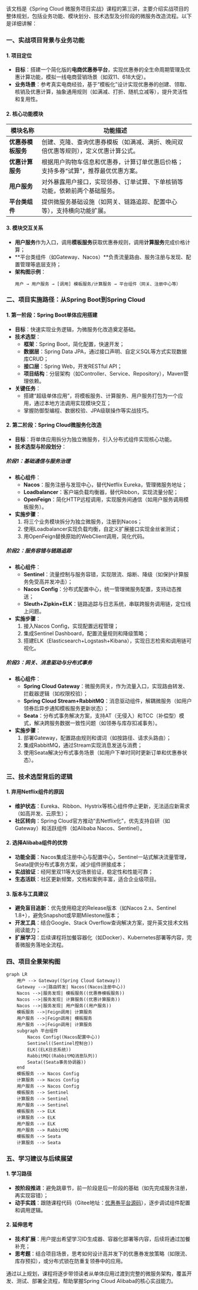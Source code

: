 
该文档是《Spring Cloud 微服务项目实战》课程的第三讲，主要介绍实战项目的整体规划，包括业务功能、模块划分、技术选型及分阶段的微服务改造流程。以下是详细讲解：


### **一、实战项目背景与业务功能**
#### 1. **项目定位**
- **目标**：搭建一个简化版的**电商优惠券平台**，实现优惠券的全生命周期管理及优惠计算功能，模拟一线电商营销场景（如双11、618大促）。
- **业务场景**：参考真实电商经验，基于“模板化”设计实现优惠券的创建、领取、核销及优惠计算，抽象通用规则（如满减、打折、随机立减等），提升灵活性和复用性。

#### 2. **核心功能模块**
| **模块名称**       | **功能描述**                                                                 |
|--------------------|-----------------------------------------------------------------------------|
| **优惠券模板服务** | 创建、克隆、查询优惠券模板（如满减、满折、晚间双倍优惠等规则），定义优惠计算公式。 |
| **优惠计算服务**   | 根据用户购物车信息和优惠券，计算订单优惠后价格；支持多券“试算”，推荐最优优惠方案。 |
| **用户服务**       | 对外暴露用户接口，实现领券、订单试算、下单核销等功能，依赖前两个基础服务。     |
| **平台类组件**     | 提供微服务基础设施（如网关、链路追踪、配置中心等），支持横向功能扩展。         |

#### 3. **模块交互关系**
- **用户服务**作为入口，调用**模板服务**获取优惠券规则，调用**计算服务**完成价格计算；
- **平台类组件（如Gateway、Nacos）**负责流量路由、服务注册与发现、配置管理等底层支持；
- **架构图示例**：  
  ```
  用户 → 用户服务 → [调用] 模板服务/计算服务 → 平台组件（网关、注册中心等）
  ```


### **二、项目实施路径：从Spring Boot到Spring Cloud**
#### 1. **第一阶段：Spring Boot单体应用搭建**
- **目标**：快速实现业务逻辑，为微服务化改造奠定基础。
- **技术选型**：
  - **框架**：Spring Boot，简化配置，快速开发；
  - **数据层**：Spring Data JPA，通过接口声明、自定义SQL等方式实现数据库CRUD；
  - **接口层**：Spring Web，开发RESTful API；
  - **项目结构**：分层架构（如Controller、Service、Repository），Maven管理依赖。
- **关键任务**：
  - 搭建“超级单体应用”，将模板服务、计算服务、用户服务打包为一个应用，通过本地方法调用实现模块交互；
  - 掌握防御型编程、数据校验、JPA级联操作等实战技巧。

#### 2. **第二阶段：Spring Cloud微服务化改造**
- **目标**：将单体应用拆分为独立微服务，引入分布式组件实现核心功能。
- **技术选型与阶段划分**：

##### **阶段1：基础通信与服务治理**
- **核心组件**：
  - **Nacos**：服务注册与发现中心，替代Netflix Eureka，管理微服务地址；
  - **Loadbalancer**：客户端负载均衡器，替代Ribbon，实现流量分配；
  - **OpenFeign**：简化HTTP远程调用，实现服务间通信（如用户服务调用模板服务）。
- **实施步骤**：
  1. 将三个业务模块拆分为独立微服务，注册到Nacos；
  2. 使用Loadbalancer实现负载均衡，自定义扩展接口实现金丝雀测试；
  3. 用OpenFeign替换原始的WebClient调用，简化代码。

##### **阶段2：服务容错与链路追踪**
- **核心组件**：
  - **Sentinel**：流量控制与服务容错，实现限流、熔断、降级（如保护计算服务免受高并发冲击）；
  - **Nacos Config**：分布式配置中心，统一管理微服务配置，支持动态推送；
  - **Sleuth+Zipkin+ELK**：链路追踪与日志系统，串联跨服务调用链，定位线上问题。
- **实施步骤**：
  1. 接入Nacos Config，实现配置远程管理；
  2. 集成Sentinel Dashboard，配置流量规则和降级策略；
  3. 搭建ELK（Elasticsearch+Logstash+Kibana），实现日志检索和调用链可视化。

##### **阶段3：网关、消息驱动与分布式事务**
- **核心组件**：
  - **Spring Cloud Gateway**：微服务网关，作为流量入口，实现路由转发、拦截器逻辑（如权限校验）；
  - **Spring Cloud Stream+RabbitMQ**：消息驱动组件，解耦微服务（如用户领券后异步通知模板服务更新状态）；
  - **Seata**：分布式事务解决方案，支持AT（无侵入）和TCC（补偿型）模式，解决跨服务数据一致性问题（如领券与库存扣减事务）。
- **实施步骤**：
  1. 部署Gateway，配置路由规则和谓词（如按路径、请求头路由）；
  2. 集成RabbitMQ，通过Stream实现消息发送与消费；
  3. 使用Seata解决分布式事务场景（如用户下单时同时更新订单和优惠券状态）。


### **三、技术选型背后的逻辑**
#### 1. **弃用Netflix组件的原因**
- **维护状态**：Eureka、Ribbon、Hystrix等核心组件停止更新，无法适应新需求（如高并发、云原生）；
- **社区转向**：Spring Cloud官方推动“去Netflix化”，优先支持自研（如Gateway）和活跃组件（如Alibaba Nacos、Sentinel）。

#### 2. **选择Alibaba组件的优势**
- **功能全面**：Nacos集成注册中心与配置中心，Sentinel一站式解决流量管理，Seata提供分布式事务方案，减少组件拼接成本；
- **实战验证**：经阿里双11等大促场景验证，稳定性和性能可靠；
- **生态活跃**：社区更新频繁，文档和案例丰富，适合企业级项目。

#### 3. **版本与工具建议**
- **避免盲目追新**：优先使用稳定的Release版本（如Nacos 2.x、Sentinel 1.8+），避免Snapshot或早期Milestone版本；
- **开发工具**：结合Google、Stack Overflow查询解决方案，提升英文技术文档阅读能力；
- **扩展学习**：后续课程将加餐容器化（如Docker）、Kubernetes部署等内容，完善微服务落地全流程。


### **四、项目全景架构图**
```mermaid
graph LR
    用户 --> Gateway((Spring Cloud Gateway))
    Gateway -->|路由转发| Nacos((Nacos注册中心))
    Nacos -->|服务发现| 模板服务((优惠券模板服务))
    Nacos -->|服务发现| 计算服务((优惠计算服务))
    Nacos -->|服务发现| 用户服务((用户服务))
    模板服务 -->|Feign调用| 计算服务
    用户服务 -->|Feign调用| 模板服务
    用户服务 -->|Feign调用| 计算服务
    subgraph 平台组件
        Nacos Config((Nacos配置中心))
        Sentinel((Sentinel控制台))
        ELK((ELK日志系统))
        RabbitMQ((RabbitMQ消息队列))
        Seata((Seata事务协调器))
    end
    模板服务 --> Nacos Config
    计算服务 --> Nacos Config
    用户服务 --> Nacos Config
    模板服务 --> Sentinel
    计算服务 --> Sentinel
    用户服务 --> Sentinel
    模板服务 --> ELK
    计算服务 --> ELK
    用户服务 --> ELK
    用户服务 --> RabbitMQ
    模板服务 --> Seata
    计算服务 --> Seata
```


### **五、学习建议与后续展望**
#### 1. **学习路径**
- **按阶段推进**：避免跳章节，前一阶段是后一阶段的基础（如先完成服务注册，再实现容错）；
- **动手实践**：跟随课程代码（Gitee地址：[优惠券平台源码](https://gitee.com/banxian-yao/geekbang-coupon-center)），逐步调试组件配置和调用逻辑。

#### 2. **延伸思考**
- **技术扩展**：用户提出希望学习ID生成器、容器化部署等内容，后续将通过加餐补充；
- **思考题**：结合项目场景，思考如何设计高并发下的优惠券发放策略（如限流、库存预扣），或分布式锁在防重复领券中的应用。

通过以上规划，课程将逐步带领读者从单体应用过渡到完整的微服务架构，覆盖开发、测试、部署全流程，帮助掌握Spring Cloud Alibaba的核心实战能力。

